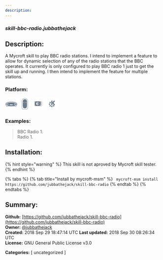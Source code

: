 ```yaml
---
description: 
---
```


### _skill-bbc-radio.jubbathejack_  
## Description:  
A Mycroft skill to play BBC radio stations. I intend to implement a feature to allow for dynamic
selection of any of the radio stations that the BBC operates. It currently is only configured
to play BBC radio 1 just to get the skill up and running. I then intend to implement the
feature for multiple stations.  
  
  
### Platform:  
 ![Mark I](../.gitbook/assets/mark-1-icon.png)  ![Mark II](../.gitbook/assets/mark-2-icon.png)  ![Picroft](../.gitbook/assets/picroft-icon.png)  ![plasmoid](../.gitbook/assets/kde.png)   
### Examples:  
> BBC Radio 1.  
> Radio 1.  
  
## Installation:  
{% hint style="warning" %}
This skill is not aproved by Mycroft skill tester.
{% endhint %}
    
{% tabs %}
{% tab title="Install by mycroft-msm" %}
``` mycroft-msm install https://github.com/jubbathejack/skill-bbc-radio```
{% endtab %}
  {% endtabs %}
    
## Summary:  
**Github:** [https://github.com/jubbathejack/skill-bbc-radio](https://github.com/jubbathejack/skill-bbc-radio)  
**Owner:** [@jubbathejack](https://github.com/jubbathejack)  
**Created:** 2018 Sep 29 18:47:14 UTC  **Last updated:** 2018 Sep 30 08:26:34 UTC  
**License:** GNU General Public License v3.0  
  
**Categories:** [ uncategorized ]   

